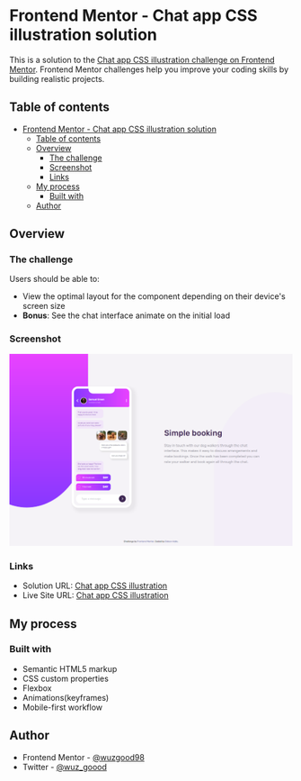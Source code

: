# Frontend Mentor - Chat app CSS illustration solution

This is a solution to the [Chat app CSS illustration challenge on Frontend Mentor](https://www.frontendmentor.io/challenges/chat-app-css-illustration-O5auMkFqY). Frontend Mentor challenges help you improve your coding skills by building realistic projects.

## Table of contents

- [Frontend Mentor - Chat app CSS illustration solution](#frontend-mentor---chat-app-css-illustration-solution)
  - [Table of contents](#table-of-contents)
  - [Overview](#overview)
    - [The challenge](#the-challenge)
    - [Screenshot](#screenshot)
    - [Links](#links)
  - [My process](#my-process)
    - [Built with](#built-with)
  - [Author](#author)

## Overview

### The challenge

Users should be able to:

- View the optimal layout for the component depending on their device's screen size
- **Bonus**: See the chat interface animate on the initial load

### Screenshot

![Solution screenshot](./screenshot.png)

### Links

- Solution URL: [Chat app CSS illustration](https://github.com/wuzgood98/chat-app-css-illustration)
- Live Site URL: [Chat app CSS illustration](https://wuzgood98.github.io/chat-app-css-illustration/)

## My process

### Built with

- Semantic HTML5 markup
- CSS custom properties
- Flexbox
- Animations(keyframes)
- Mobile-first workflow

## Author

- Frontend Mentor - [@wuzgood98](https://www.frontendmentor.io/profile/wuzgood98)
- Twitter - [@wuz_goood](https://www.twitter.com/wuz_goood)
